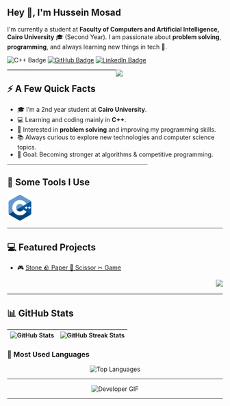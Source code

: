 
<h2>Hey 👋, I'm Hussein Mosad</h2>

<p>
I'm currently a student at <strong>Faculty of Computers and Artificial Intelligence, Cairo University</strong> 🎓 (Second Year).  
I am passionate about <strong>problem solving</strong>, <strong>programming</strong>, and always learning new things in tech 🚀.
</p>

<p>
<img src="https://img.shields.io/badge/-C++-00599C?style=flat-square&logo=cplusplus&logoColor=white" alt="C++ Badge"/>
<a href="https://github.com/HussienMosad"><img src="https://img.shields.io/badge/-@HussienMosad-181717?style=flat-square&logo=github&logoColor=white" alt="GitHub Badge"/></a>
<a href="https://www.linkedin.com/in/hussien-mosad-b17087345"><img src="https://img.shields.io/badge/-Hussien%20Mosad-0077B5?style=flat-square&logo=linkedin&logoColor=white" alt="LinkedIn Badge"/></a>
</p>

<img align="right" src="https://raw.githubusercontent.com/SP-XD/SP-XD/refs/heads/main/images/dev-working_rounded.gif" width="250"/>

---

<h2>⚡️ A Few Quick Facts</h2>

<ul>
<li>🎓 I’m a 2nd year student at <strong>Cairo University</strong>.</li>
<li>💻 Learning and coding mainly in <strong>C++</strong>.</li>
<li>🧩 Interested in <strong>problem solving</strong> and improving my programming skills.</li>
<li>📚 Always curious to explore new technologies and computer science topics.</li>
<li>🎯 Goal: Becoming stronger at algorithms & competitive programming.</li>
</ul>

<div style="width:65%; border-top: 1px solid #666; margin:10px 0;"></div>


<h2>🚀 Some Tools I Use</h2>

<p align="left">
<img src="https://raw.githubusercontent.com/devicons/devicon/master/icons/cplusplus/cplusplus-original.svg" alt="c++" width="60" height="60"/>
</p>

---

## 💻 Featured Projects  

<div align="left">

- 🎮 [Stone 🪨 Paper 📄 Scissor ✂ Game](https://github.com/HussienMosad/-Stone---Paper---Scissor-)  

</div>

<p align="right">
  <img src="https://media.giphy.com/media/qgQUggAC3Pfv687qPC/giphy.gif" width="250"/>
</p>

---

## 📊 GitHub Stats  

| <img src="https://github-readme-stats.vercel.app/api?username=HussienMosad&show_icons=true&count_private=true&theme=tokyonight" alt="GitHub Stats"/> | <img src="https://github-readme-streak-stats.herokuapp.com/?user=HussienMosad&theme=tokyonight" alt="GitHub Streak Stats"/> |
| --- | --- |

### 📌 Most Used Languages  

<p align="center">
  <img src="https://github-readme-stats.vercel.app/api/top-langs/?username=HussienMosad&layout=compact&theme=tokyonight" alt="Top Languages"/>
</p>

<hr/>

<p align="center">
  <img src="https://raw.githubusercontent.com/SP-XD/SP-XD/main/images/Developer.gif" alt="Developer GIF" width="200"/>
</p>

<hr/>






 




